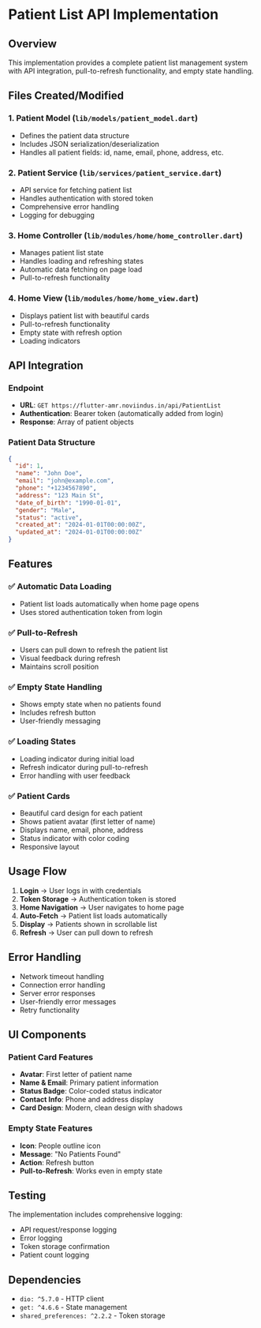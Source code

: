 # Patient List API Implementation

## Overview
This implementation provides a complete patient list management system with API integration, pull-to-refresh functionality, and empty state handling.

## Files Created/Modified

### 1. **Patient Model** (`lib/models/patient_model.dart`)
- Defines the patient data structure
- Includes JSON serialization/deserialization
- Handles all patient fields: id, name, email, phone, address, etc.

### 2. **Patient Service** (`lib/services/patient_service.dart`)
- API service for fetching patient list
- Handles authentication with stored token
- Comprehensive error handling
- Logging for debugging

### 3. **Home Controller** (`lib/modules/home/home_controller.dart`)
- Manages patient list state
- Handles loading and refreshing states
- Automatic data fetching on page load
- Pull-to-refresh functionality

### 4. **Home View** (`lib/modules/home/home_view.dart`)
- Displays patient list with beautiful cards
- Pull-to-refresh functionality
- Empty state with refresh option
- Loading indicators

## API Integration

### Endpoint
- **URL**: `GET https://flutter-amr.noviindus.in/api/PatientList`
- **Authentication**: Bearer token (automatically added from login)
- **Response**: Array of patient objects

### Patient Data Structure
```json
{
  "id": 1,
  "name": "John Doe",
  "email": "john@example.com",
  "phone": "+1234567890",
  "address": "123 Main St",
  "date_of_birth": "1990-01-01",
  "gender": "Male",
  "status": "active",
  "created_at": "2024-01-01T00:00:00Z",
  "updated_at": "2024-01-01T00:00:00Z"
}
```

## Features

### ✅ **Automatic Data Loading**
- Patient list loads automatically when home page opens
- Uses stored authentication token from login

### ✅ **Pull-to-Refresh**
- Users can pull down to refresh the patient list
- Visual feedback during refresh
- Maintains scroll position

### ✅ **Empty State Handling**
- Shows empty state when no patients found
- Includes refresh button
- User-friendly messaging

### ✅ **Loading States**
- Loading indicator during initial load
- Refresh indicator during pull-to-refresh
- Error handling with user feedback

### ✅ **Patient Cards**
- Beautiful card design for each patient
- Shows patient avatar (first letter of name)
- Displays name, email, phone, address
- Status indicator with color coding
- Responsive layout

## Usage Flow

1. **Login** → User logs in with credentials
2. **Token Storage** → Authentication token is stored
3. **Home Navigation** → User navigates to home page
4. **Auto-Fetch** → Patient list loads automatically
5. **Display** → Patients shown in scrollable list
6. **Refresh** → User can pull down to refresh

## Error Handling

- Network timeout handling
- Connection error handling
- Server error responses
- User-friendly error messages
- Retry functionality

## UI Components

### Patient Card Features
- **Avatar**: First letter of patient name
- **Name & Email**: Primary patient information
- **Status Badge**: Color-coded status indicator
- **Contact Info**: Phone and address display
- **Card Design**: Modern, clean design with shadows

### Empty State Features
- **Icon**: People outline icon
- **Message**: "No Patients Found"
- **Action**: Refresh button
- **Pull-to-Refresh**: Works even in empty state

## Testing

The implementation includes comprehensive logging:
- API request/response logging
- Error logging
- Token storage confirmation
- Patient count logging

## Dependencies
- `dio: ^5.7.0` - HTTP client
- `get: ^4.6.6` - State management
- `shared_preferences: ^2.2.2` - Token storage
